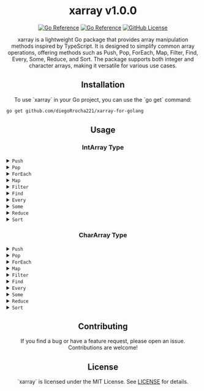 <h1 align="center">xarray v1.0.0</h1>

<p align="center">
  <a href="https://pkg.go.dev/github.com/diegoRrocha221/xarray-for-golang"><img src="https://goreportcard.com/badge/github.com/diegorrocha221/xarray-for-golang" alt="Go Reference"></a>
  <a href="https://pkg.go.dev/github.com/diegoRrocha221/xarray-for-golang"><img src="https://pkg.go.dev/badge/github.com/diegoRrocha221/xarray-for-golang.svg" alt="Go Reference"></a>
  <a href="https://github.com/diegoRrocha221/xarray-for-golang/blob/main/LICENSE"><img src="https://img.shields.io/github/license/diegoRrocha221/xarray-for-golang" alt="GitHub License"></a>
</p>

<p align="center">xarray is a lightweight Go package that provides array manipulation methods inspired by TypeScript. It is designed to simplify common array operations, offering methods such as Push, Pop, ForEach, Map, Filter, Find, Every, Some, Reduce, and Sort. The package supports both integer and character arrays, making it versatile for various use cases.</p>

<h2 align="center">Installation</h2>

<p align="center">To use `xarray` in your Go project, you can use the `go get` command:</p>

```bash
go get github.com/diegoRrocha221/xarray-for-golang
```
<h2 align="center">Usage</h2>
<h3 align="center">IntArray Type</h3>
<details>
<summary><code>Push</code></summary>

```bash
// Push values to the array
arr.Push(1)
arr.Push(2)
arr.Push(3)
```
Appends the specified values to the end of the integer array.

</details>
<details>
<summary><code>Pop</code></summary>

```bash
// Pop a value from the array
popped := arr.Pop()
```
Removes and returns the last element from the integer array.
</details>
<details>
<summary><code>ForEach</code></summary>

```bash
// Iterate over the array
arr.ForEach(func(value int) {
    // Your callback logic here
})
```

Executes a provided function once for each element in the integer array.
</details>
<details>
<summary><code>Map</code></summary>

```bash
// Map values in the array
mapped := arr.Map(func(value int) int {
    return value * 2
})
```
Creates a new integer array with the results of calling a provided function on every element in the array.
</details>
<details>
<summary><code>Filter</code></summary>

```bash
// Filter values in the array
filtered := arr.Filter(func(value int) bool {
    return value%2 == 0
})
```

Creates a new integer array with all elements that pass the test implemented by the provided function.
</details>
<details>
<summary><code>Find</code></summary>

```bash
// Find a specific value in the array
found := arr.Find(func(value int) bool {
    return value > 1
})
```
 Returns the first element in the array that satisfies the provided testing function.
</details>
<details>
<summary><code>Every</code></summary>


```bash
// Check if every element satisfies a condition
allSatisfy := arr.Every(func(value int) bool {
    return value > 0
})
```
Tests whether all elements in the array pass the test implemented by the provided function.
</details>
<details>
<summary><code>Some</code></summary>

```bash
// Check if any element satisfies a condition
someSatisfy := arr.Some(func(value int) bool {
    return value == 2
})
```
Tests whether at least one element in the array passes the test implemented by the provided function.
</details>
<details>
<summary><code>Reduce</code></summary>

```bash
// Reduce the array to a single value
reduced := arr.Reduce(func(acc, value int) int {
    return acc + value
}, 0)
```
Applies a function against an accumulator and each element in the array (from left to right) to reduce it to a single value.
</details>
<details>
<summary><code>Sort</code></summary>

```bash
// Sort the array
arr.Sort()
```
 Sorts the elements of the array in ascending order.
</details>
<h3 align="center">CharArray Type</h3>
<details>
<summary><code>Push</code></summary>

```bash
// Push a value to the array
charArr.Push('d')
```
Description: Appends the specified character to the end of the character array.
</details>
<details>
<summary><code>Pop</code></summary>

```bash
// Pop a value from the array
popped := charArr.Pop()
```

Removes and returns the last character from the character array.
</details>
<details>
<summary><code>ForEach</code></summary>

```bash
// Iterate over the array
charArr.ForEach(func(value int) {
    // Your callback logic here
})
```
Executes a provided function once for each character in the character array.
</details>
<details>
<summary><code>Map</code></summary>

```bash
// Map values in the array
mapped := charArr.Map(func(value int) int {
    return value + 1
})
```
Creates a new character array with the results of calling a provided function on every character in the array.
</details>
<details>
<summary><code>Filter</code></summary>

```bash
// Filter values in the array
filtered := charArr.Filter(func(value int) bool {
    return value%2 == 0
})
```
Creates a new character array with all characters that pass the test implemented by the provided function.
</details>
<details>
<summary><code>Find</code></summary>

```bash
// Find a specific value in the array
found := charArr.Find(func(value int) bool {
    return value > 'c'
})
```

Returns the first character in the array that satisfies the provided testing function.
</details>
<details>
<summary><code>Every</code></summary>

```bash
// Check if every character satisfies a condition
allSatisfy := charArr.Every(func(value int) bool {
    return value >= 'a'
})
```
 Tests whether all characters in the array pass the test implemented by the provided function.
</details>
<details>
<summary><code>Some</code></summary>

```bash
// Check if any character satisfies a condition
someSatisfy := charArr.Some(func(value int) bool {
    return value > 'c'
})
```

Tests whether at least one character in the array passes the test implemented by the provided function.
</details>
<details>
<summary><code>Reduce</code></summary>

```bash
// Reduce the array to a single value
reduced := charArr.Reduce(func(acc, value int) int {
    return acc + int(value)
}, 0)
```

Applies a function against an accumulator and each character in the array (from left to right) to reduce it to a single value.
</details>
<details>
<summary><code>Sort</code></summary>

```bash
// Sort the array
charArr.Sort()
```

Description: Sorts the characters of the array in ascending order.
</details>
<h2 align="center">Contributing</h2>
<p align="center">If you find a bug or have a feature request, please open an issue. Contributions are welcome!</p>
<h2 align="center">License</h2>
<p align="center">`xarray` is licensed under the MIT License. See <a href="https://github.com/diegoRrocha221/xarray-for-golang/blob/main/LICENSE">LICENSE</a> for details.</p>
